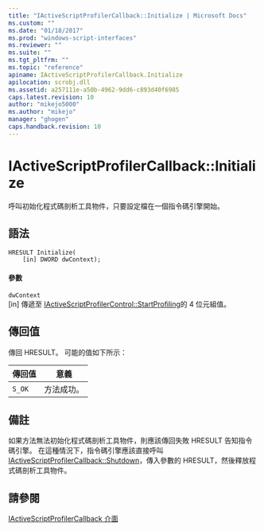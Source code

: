 ```yaml
---
title: "IActiveScriptProfilerCallback::Initialize | Microsoft Docs"
ms.custom: ""
ms.date: "01/18/2017"
ms.prod: "windows-script-interfaces"
ms.reviewer: ""
ms.suite: ""
ms.tgt_pltfrm: ""
ms.topic: "reference"
apiname: IActiveScriptProfilerCallback.Initialize
apilocation: scrobj.dll
ms.assetid: a257111e-a50b-4962-9dd6-c893d40f6985
caps.latest.revision: 10
author: "mikejo5000"
ms.author: "mikejo"
manager: "ghogen"
caps.handback.revision: 10
---
```

# IActiveScriptProfilerCallback::Initialize
呼叫初始化程式碼剖析工具物件，只要設定檔在一個指令碼引擎開始。  
  
## 語法  
  
```  
HRESULT Initialize(  
    [in] DWORD dwContext);  
```  
  
#### 參數  
 `dwContext`  
 \[in\] 傳遞至 [IActiveScriptProfilerControl::StartProfiling](../../winscript/reference/iactivescriptprofilercontrol-startprofiling.md)的 4 位元組值。  
  
## 傳回值  
 傳回 HRESULT。  可能的值如下所示：  
  
|傳回值|意義|  
|---------|--------|  
|`S_OK`|方法成功。|  
  
## 備註  
 如果方法無法初始化程式碼剖析工具物件，則應該傳回失敗 HRESULT 告知指令碼引擎。  在這種情況下，指令碼引擎應該直接呼叫 [IActiveScriptProfilerCallback::Shutdown](../../winscript/reference/iactivescriptprofilercallback-shutdown.md)，傳入參數的 HRESULT，然後釋放程式碼剖析工具物件。  
  
## 請參閱  
 [IActiveScriptProfilerCallback 介面](../../winscript/reference/iactivescriptprofilercallback-interface.md)